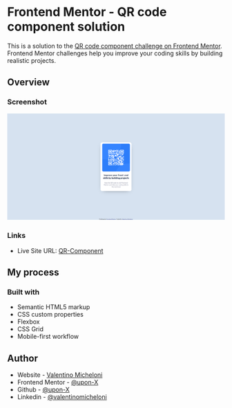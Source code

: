 # Frontend Mentor - QR code component solution

This is a solution to the [QR code component challenge on Frontend Mentor](https://www.frontendmentor.io/challenges/qr-code-component-iux_sIO_H). Frontend Mentor challenges help you improve your coding skills by building realistic projects. 

## Overview

### Screenshot

![](./images/Captura1Desktop.png)


### Links

- Live Site URL: [QR-Component](https://your-live-site-url.com)

## My process

### Built with

- Semantic HTML5 markup
- CSS custom properties
- Flexbox
- CSS Grid
- Mobile-first workflow

## Author

- Website - [Valentino Micheloni](https://valemiche.com.ar)
- Frontend Mentor - [@upon-X](https://www.frontendmentor.io/profile/upon-X)
- Github - [@upon-X](https://github.com/upon-X)
- Linkedin - [@valentinomicheloni](https://www.linkedin.com/in/valentino-micheloni/)